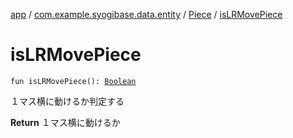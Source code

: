 [app](../../index.md) / [com.example.syogibase.data.entity](../index.md) / [Piece](index.md) / [isLRMovePiece](./is-l-r-move-piece.md)

# isLRMovePiece

`fun isLRMovePiece(): `[`Boolean`](https://kotlinlang.org/api/latest/jvm/stdlib/kotlin/-boolean/index.html)

１マス横に動けるか判定する

**Return**
１マス横に動けるか

